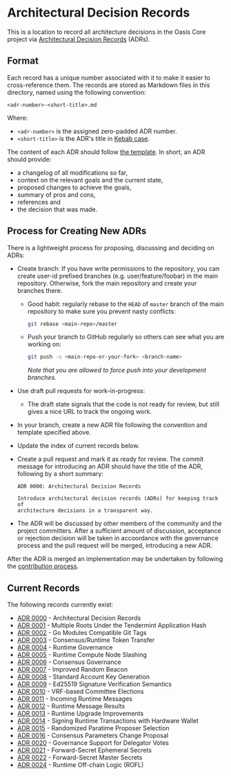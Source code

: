 # Architectural Decision Records

This is a location to record all architecture decisions in the Oasis Core
project via [Architectural Decision Records] (ADRs).

<!-- markdownlint-disable line-length -->
[Architectural Decision Records]: https://cognitect.com/blog/2011/11/15/documenting-architecture-decisions.html
<!-- markdownlint-enable line-length -->

## Format

Each record has a unique number associated with it to make it easier to
cross-reference them. The records are stored as Markdown files in this
directory, named using the following convention:

```
<adr-number>-<short-title>.md
```

Where:

* `<adr-number>` is the assigned zero-padded ADR number.
* `<short-title>` is the ADR's title in [Kebab case].

The content of each ADR should follow [the template]. In short, an ADR should
provide:

* a changelog of all modifications so far,
* context on the relevant goals and the current state,
* proposed changes to achieve the goals,
* summary of pros and cons,
* references and
* the decision that was made.

[Kebab case]: https://en.wikipedia.org/wiki/Letter_case#Special_case_styles
[the template]: template.md

## Process for Creating New ADRs

There is a lightweight process for proposing, discussing and deciding on ADRs:

* Create branch: If you have write permissions to the repository, you
  can create user-id prefixed branches (e.g. user/feature/foobar) in the main
  repository. Otherwise, fork the main repository and create your branches
  there.
  * Good habit: regularly rebase to the `HEAD` of `master` branch of the main
    repository to make sure you prevent nasty conflicts:

    ```bash
    git rebase <main-repo>/master
    ```

  * Push your branch to GitHub regularly so others can see what you are working
    on:

    ```bash
    git push -u <main-repo-or-your-fork> <branch-name>
    ```

    _Note that you are allowed to force push into your development branches._

* Use draft pull requests for work-in-progress:
  * The draft state signals that the code is not ready for review, but still
    gives a nice URL to track the ongoing work.

* In your branch, create a new ADR file following the convention and template
  specified above.
* Update the index of current records below.
* Create a pull request and mark it as ready for review. The commit message for
  introducing an ADR should have the title of the ADR, following by a short
  summary:

  ```
  ADR 0000: Architectural Decision Records

  Introduce architectural decision records (ADRs) for keeping track of
  architecture decisions in a transparent way.
  ```

* The ADR will be discussed by other members of the community and the project
  committers. After a sufficient amount of discussion, acceptance or rejection
  decision will be taken in accoordance with the governance process and the
  pull request will be merged, introducing a new ADR.

After the ADR is merged an implementation may be undertaken by following the
[contribution process].

<!-- markdownlint-disable line-length -->
[contribution process]:
  https://github.com/oasisprotocol/oasis-core/tree/master/CONTRIBUTING.md
<!-- markdownlint-enable line-length -->

## Current Records

The following records currently exist:

<!-- markdownlint-disable line-length -->
* [ADR 0000](0000-architectural-decision-records.md) - Architectural Decision Records
* [ADR 0001](0001-tm-multi-root-apphash.md) - Multiple Roots Under the Tendermint Application Hash
* [ADR 0002](0002-go-modules-compatible-git-tags.md) - Go Modules Compatible Git Tags
* [ADR 0003](0003-consensus-runtime-token-transfer.md) - Consensus/Runtime Token Transfer
* [ADR 0004](0004-runtime-governance.md) - Runtime Governance
* [ADR 0005](0005-runtime-compute-slashing.md) - Runtime Compute Node Slashing
* [ADR 0006](0006-consensus-governance.md) - Consensus Governance
* [ADR 0007](0007-improved-random-beacon.md) - Improved Random Beacon
* [ADR 0008](0008-standard-account-key-generation.md) - Standard Account Key Generation
* [ADR 0009](0009-ed25519-semantics.md) - Ed25519 Signature Verification Semantics
* [ADR 0010](0010-vrf-elections.md) - VRF-based Committee Elections
* [ADR 0011](0011-incoming-runtime-messages.md) - Incoming Runtime Messages
* [ADR 0012](0012-runtime-message-results.md) - Runtime Message Results
* [ADR 0013](0013-runtime-upgrades.md) - Runtime Upgrade Improvements
* [ADR 0014](0014-runtime-signing-tx-with-hardware-wallet.md) - Signing Runtime Transactions with Hardware Wallet
* [ADR 0015](0015-vrf-per-block-entropy.md) - Randomized Paratime Proposer Selection
* [ADR 0016](0016-consensus-parameters-change-proposal.md) - Consensus Parameters Change Proposal
* [ADR 0020](0020-governance-delegator-votes.md) - Governance Support for Delegator Votes
* [ADR 0021](0021-keymanager-ephemeral-secrets.md) - Forward-Secret Ephemeral Secrets
* [ADR 0022](0022-keymanager-master-secrets.md) - Forward-Secret Master Secrets
* [ADR 0024](0024-off-chain-runtime-logic.md) - Runtime Off-chain Logic (ROFL)
<!-- markdownlint-enable line-length -->
